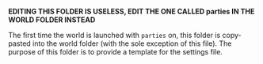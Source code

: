 **EDITING THIS FOLDER IS USELESS, EDIT THE ONE CALLED parties IN THE WORLD FOLDER INSTEAD**

The first time the world is launched with `parties` on, this folder is copy-pasted into the world folder (with the sole exception of this file). The purpose of this folder is to provide a template for the settings file.

